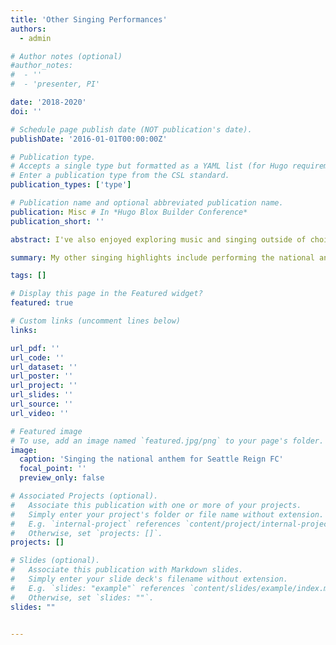 ```yaml
---
title: 'Other Singing Performances'
authors:
  - admin

# Author notes (optional)
#author_notes:
#  - ''
#  - 'presenter, PI'

date: '2018-2020'
doi: ''

# Schedule page publish date (NOT publication's date).
publishDate: '2016-01-01T00:00:00Z'

# Publication type.
# Accepts a single type but formatted as a YAML list (for Hugo requirements).
# Enter a publication type from the CSL standard.
publication_types: ['type']

# Publication name and optional abbreviated publication name.
publication: Misc # In *Hugo Blox Builder Conference*
publication_short: ''

abstract: I've also enjoyed exploring music and singing outside of choirs. I had the chance to perform the national anthem for the Seattle Reign FC soccer team, which was one of my life highlights so far! I also performed with my best friend at my college Biochemistry graduation ceremony, sang for the Gates family at a UW research event, and helped with creating harmonic arrangements for Doc Opera, an annual fundraiser at the Case Western Reserve University School of Medicine. These photos can be seen in the Gallery.

summary: My other singing highlights include performing the national anthem for Seattle Reign FC, as well as performing with friends at other fun events!

tags: []

# Display this page in the Featured widget?
featured: true

# Custom links (uncomment lines below)
links:

url_pdf: ''
url_code: ''
url_dataset: ''
url_poster: ''
url_project: ''
url_slides: ''
url_source: ''
url_video: ''

# Featured image
# To use, add an image named `featured.jpg/png` to your page's folder.
image:
  caption: 'Singing the national anthem for Seattle Reign FC'
  focal_point: ''
  preview_only: false

# Associated Projects (optional).
#   Associate this publication with one or more of your projects.
#   Simply enter your project's folder or file name without extension.
#   E.g. `internal-project` references `content/project/internal-project/index.md`.
#   Otherwise, set `projects: []`.
projects: []

# Slides (optional).
#   Associate this publication with Markdown slides.
#   Simply enter your slide deck's filename without extension.
#   E.g. `slides: "example"` references `content/slides/example/index.md`.
#   Otherwise, set `slides: ""`.
slides: ""


---
```


